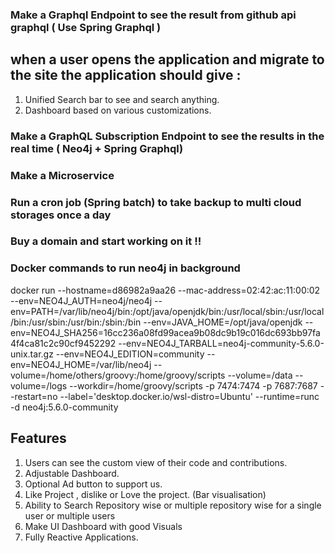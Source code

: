 ### Make a Graphql Endpoint to see the result from github api graphql ( Use Spring Graphql )

## when a user opens the application and migrate to the site the application should give :

1. Unified Search bar to see and search anything.
2. Dashboard based on various customizations.

### Make a GraphQL Subscription Endpoint to see the results in the real time ( Neo4j + Spring Graphql)

### Make a Microservice

### Run a cron job (Spring batch) to take backup to multi cloud storages once a day

### Buy a domain and start working on it !!

### Docker commands to run neo4j in background

docker run --hostname=d86982a9aa26 --mac-address=02:42:ac:11:00:02 --env=NEO4J_AUTH=neo4j/neo4j --env=PATH=/var/lib/neo4j/bin:/opt/java/openjdk/bin:/usr/local/sbin:/usr/local/bin:/usr/sbin:/usr/bin:/sbin:/bin --env=JAVA_HOME=/opt/java/openjdk --env=NEO4J_SHA256=16cc236a08fd99acea9b08dc9b19c016dc693bb97fa4f4ca81c2c90cf9452292 --env=NEO4J_TARBALL=neo4j-community-5.6.0-unix.tar.gz --env=NEO4J_EDITION=community --env=NEO4J_HOME=/var/lib/neo4j --volume=/home/others/groovy:/home/groovy/scripts --volume=/data --volume=/logs --workdir=/home/groovy/scripts -p 7474:7474 -p 7687:7687 --restart=no --label='desktop.docker.io/wsl-distro=Ubuntu' --runtime=runc -d neo4j:5.6.0-community

## Features

1. Users can see the custom view of their code and contributions.
2. Adjustable Dashboard.
3. Optional Ad button to support us.
4. Like Project , dislike or Love the project. (Bar visualisation)
5. Ability to Search Repository wise or multiple repository wise for a single user or multiple users
6. Make UI Dashboard with good Visuals
7. Fully Reactive Applications.
